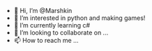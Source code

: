 - 👋 Hi, I’m @Marshkin
- 👀 I’m interested in python and making games!
- 🌱 I’m currently learning c#
- 💞️ I’m looking to collaborate on ...
- 📫 How to reach me ...

<!---
Marshkin/Marshkin is a ✨ special ✨ repository because its `README.md` (this file) appears on your GitHub profile.
You can click the Preview link to take a look at your changes.
--->

